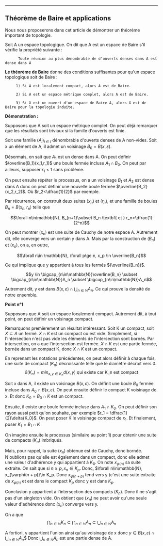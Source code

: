 -----------
Théorème de Baire et applications
-----------

Nous nous proposerons dans cet article de démontrer un théorème important de topologie.

Soit A un espace topologique. On dit que A est un espace de Baire s'il vérifie la propriété suivante :

          Toute réunion au plus dénombrable de d'ouverts denses dans A est dense dans A
 
**Le théorème de Baire** donne des conditions suffisantes pour qu'un espace topologique soit de Baire :

         1) Si A est localement compact, alors A est de Baire.
         
         2) Si A est un espace métrique complet, alors A est de Baire.
         
         3) Si X est un ouvert d'un espace de Baire A, alors X est de Baire pour la topologie induite.


**Démonstration :**

Supposons que A soit un espace métrique complet. On peut déjà remarquer que les résultats sont triviaux si la famille d'ouverts est finie.

Soit une famille $(A_i)_{i\in I}$ dénombrable d'ouverts denses de A non-vides. Soit x un élément de A, il admet un voisinage $B_0 = B(x,\varepsilon)$.

Désormais, on sait que $A_1$ est un dense dans A. On peut définir $\overline{B_1}(x_1,r_1)$ une boule fermée incluse $A_1\cap B_0$. On peut par ailleurs, supposer $r_1<1$ sans problème.

On peut ensuite répéter le processus, on a un voisinage $B_1$ et $A_2$ est dense dans A donc on peut définir une nouvelle boule fermée $\overline{B_2}(x_2,r_2)$. Où $r_2<\dfrac{1}{2}$ par exemple.

Par récurrence, on construit deux suites $(x_n)$ et $(r_n)$, et une famille de boules $B_n = B(x_n,r_n)$ telle que

$$\forall n\in\mathbb{N},   B_{n+1}\subset B_n \textbf{    et    } r_n<\dfrac{1}{2^n}$$

On peut montrer $(x_n)$ est une suite de Cauchy de notre espace A. Autrement dit, elle converge vers un certain y dans A. Mais par la construction de $(B_n)$ et $(x_n)$, on a, en outre, 

$$\forall n\in \mathbb{N},  \forall p\ge n, x_p \in \overline{B_n}$$

Ce qui implique que y appartient à tous les fermés $(\overline{B_n})$.

$$y \in \bigcap_{n\in\mathbb{N}}\overline{B_n} \subset \bigcap_{n\in\mathbb{N}}A_n \subset \bigcup_{n\in\mathbb{N}}A_n$$

Autrement dit, y est dans $B(x,\varepsilon)\cap \displaystyle\bigcup_{n\in\mathbb{N}}A_n$. Ce qui prouve la densité de notre ensemble.


**Point n°1**

Supposons que A soit un espace localement compact. Autrement dit, à tout point, on peut définir un voisinage compact. 

Remarquons premièrement un résultat intéressant. Soit K un compact, soit $X\subset A$ un fermé. $X\cap K$ est un compact ou est vide. Simplement, si l'intersection n'est pas vide les éléments de l'intersection sont bornés. Par intersection, on a que l'intersection est fermée. $X\cap K$ est une partie fermée, bornée dans un compact K, donc $X\cap K$ est un compact.

En reprenant les notations précédentes, on peut alors définir à chaque fois, une suite de compact $(K_n)$ décroissante telle que le diamètre décroit vers 0.
$$\delta (K_n) = min_{x,y\in K_n} d(x,y) \text{    qui existe car K_n est compact}$$

Soit x dans A, il existe un voisinage $B(x,\varepsilon)$. On définit une boule $B_0$ fermée incluse dans $A_0\cap B(x,\varepsilon)$. On peut ensuite définir le compact K voisinage de x. Et donc $K_0 = B_0\cap K$ est un compact.

Ensuite, il existe une boule fermée incluse dans $A_1\cap K_0$. On peut définir son rayon aussi petit qu'on souhaite, par exemple $r_1 = \dfrac{1}{2}\delta{K_0}$.
On peut poser K le voisinage compact de $x_1$. Et finalement, poser $K_1 = B_1\cap K$

On imagine ensuite le processus (similaire au point 1) pour obtenir une suite de compacts $(K_n)$ imbriqués.

Mais, pour rappel, la suite $(x_n)$ obtenue est de Cauchy, donc bornée. N'oublions pas qu'elle est également dans un compact, donc elle admet une valeur d'adhérence y qui appartient à $K_0$. On note $x_{\varphi(n)}$ sa suite extraite. On sait que si $n\ge p, x_n \in K_p$. Donc, $\forall n\in\mathbb{N}, x_{\varphi(n + p)}\in K_p. Donc $x_{\varphi(n + p)}$ tend vers y (c'est une suite extraite de $x_{\varphi(n)}$ et est dans le compact $K_p$ donc y est dans $K_p$.

Conclusion y appartient à l'intersection des compacts $(K_n)$. Donc il ne s'agit pas d'un singleton vide. On obtient que $(x_n)$ ne peut avoir qu'une seule valeur d'adhérence donc $(x_n)$ converge vers y.

On a que $$\bigcap_{n\in\mathbb{N}}K_n \subset \bigcap_{n\in\mathbb{N}}A_n \subset \bigcup_{n\in\mathbb{N}}A_n$$

A fortiori, y appartient l'union ainsi qu'au voisinage de x donc $y \in B(x,\varepsilon) \cap \bigcup_{n\in\mathbb{N}}A_n$$ 
Donc $\bigcup_{n\in\mathbb{N}}A_n$ est une partie dense de A.
